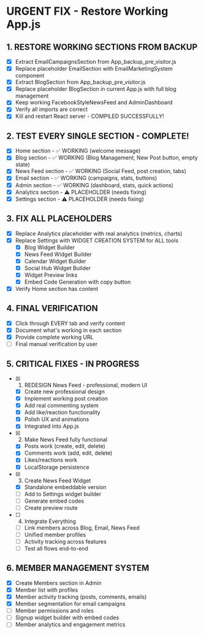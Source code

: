 # URGENT FIX - Restore Working App.js

## 1. RESTORE WORKING SECTIONS FROM BACKUP
- [x] Extract EmailCampaignsSection from App_backup_pre_visitor.js
- [x] Replace placeholder EmailSection with EmailMarketingSystem component
- [x] Extract BlogSection from App_backup_pre_visitor.js  
- [x] Replace placeholder BlogSection in current App.js with full blog management
- [x] Keep working FacebookStyleNewsFeed and AdminDashboard
- [x] Verify all imports are correct
- [x] Kill and restart React server - COMPILED SUCCESSFULLY!

## 2. TEST EVERY SINGLE SECTION - COMPLETE!
- [x] Home section - ✅ WORKING (welcome message)
- [x] Blog section - ✅ WORKING (Blog Management, New Post button, empty state)
- [x] News Feed section - ✅ WORKING (Social Feed, post creation, tabs)
- [x] Email section - ✅ WORKING (campaigns, stats, buttons)
- [x] Admin section - ✅ WORKING (dashboard, stats, quick actions)
- [x] Analytics section - ⚠️ PLACEHOLDER (needs fixing)
- [x] Settings section - ⚠️ PLACEHOLDER (needs fixing)

## 3. FIX ALL PLACEHOLDERS
- [x] Replace Analytics placeholder with real analytics (metrics, charts)
- [x] Replace Settings with WIDGET CREATION SYSTEM for ALL tools
  - [x] Blog Widget Builder
  - [x] News Feed Widget Builder
  - [x] Calendar Widget Builder
  - [x] Social Hub Widget Builder
  - [x] Widget Preview links
  - [x] Embed Code Generation with copy button
- [x] Verify Home section has content

## 4. FINAL VERIFICATION
- [x] Click through EVERY tab and verify content
- [x] Document what's working in each section
- [x] Provide complete working URL
- [ ] Final manual verification by user

## 5. CRITICAL FIXES - IN PROGRESS
- [x] 1. REDESIGN News Feed - professional, modern UI
  - [x] Create new professional design
  - [x] Implement working post creation
  - [x] Add real commenting system
  - [x] Add like/reaction functionality
  - [x] Polish UX and animations
  - [x] Integrated into App.js
- [x] 2. Make News Feed fully functional
  - [x] Posts work (create, edit, delete)
  - [x] Comments work (add, edit, delete)
  - [x] Likes/reactions work
  - [x] LocalStorage persistence
- [x] 3. Create News Feed Widget
  - [x] Standalone embeddable version
  - [ ] Add to Settings widget builder
  - [ ] Generate embed codes
  - [ ] Create preview route
- [ ] 4. Integrate Everything
  - [ ] Link members across Blog, Email, News Feed
  - [ ] Unified member profiles
  - [ ] Activity tracking across features
  - [ ] Test all flows end-to-end

## 6. MEMBER MANAGEMENT SYSTEM
- [x] Create Members section in Admin
- [x] Member list with profiles
- [x] Member activity tracking (posts, comments, emails)
- [x] Member segmentation for email campaigns
- [ ] Member permissions and roles
- [ ] Signup widget builder with embed codes
- [ ] Member analytics and engagement metrics